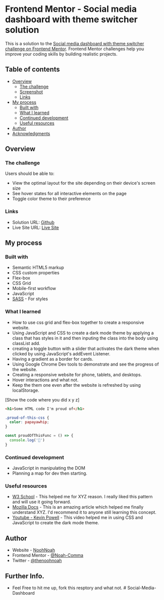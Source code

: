 # Frontend Mentor - Social media dashboard with theme switcher solution

This is a solution to the [Social media dashboard with theme switcher challenge on Frontend Mentor](https://www.frontendmentor.io/challenges/social-media-dashboard-with-theme-switcher-6oY8ozp_H). Frontend Mentor challenges help you improve your coding skills by building realistic projects. 

## Table of contents

- [Overview](#overview)
  - [The challenge](#the-challenge)
  - [Screenshot](#screenshot)
  - [Links](#links)
- [My process](#my-process)
  - [Built with](#built-with)
  - [What I learned](#what-i-learned)
  - [Continued development](#continued-development)
  - [Useful resources](#useful-resources)
- [Author](#author)
- [Acknowledgments](#acknowledgments)


## Overview

### The challenge

Users should be able to:

- View the optimal layout for the site depending on their device's screen size
- See hover states for all interactive elements on the page
- Toggle color theme to their preference

### Links

- Solution URL: [Github](https://github.com/Noah-Comma/Social-Media-Dashboard)
- Live Site URL: [Live Site](https://noohnoah-social-media-dashboard.netlify.app/)

## My process

### Built with

- Semantic HTML5 markup
- CSS custom properties
- Flex-box
- CSS Grid
- Mobile-first workflow
- JavaScript 
- [SASS](https://styled-components.com/) - For styles


### What I learned

- How to use css grid and flex-box together to create a responsive website. 
- Using JavaScript and CSS to create a dark mode theme by applying a class that has styles in it and then inputing the class into the body using classList add.
- creating a toggle button with a slider that activates the dark theme when clicked by using JavaScript's addEvent Listener. 
- Having a gradient as a border for cards. 
- Using Google Chrome Dev tools to demonstrate and see the progress of the website. 
- Creating a responsive website for phone, tablets, and desktops. 
- Hover interactions and what not. 
- Keep the them one even after the website is refreshed by using localStorage. 

[Show the code where you did x y z]

```html
<h1>Some HTML code I'm proud of</h1>
```
```css
.proud-of-this-css {
  color: papayawhip;
}
```
```js
const proudOfThisFunc = () => {
  console.log('🎉')
}
```


### Continued development

- JavaScript in manipulating the DOM
- Planning a map for dev then starting. 


### Useful resources

- [W3 School](https://www.w3schools.com/cssref/default.asp) - This helped me for XYZ reason. I really liked this pattern and will use it going forward.
- [Mozilla Docs](https://developer.mozilla.org/en-US/docs/Web/CSS) - This is an amazing article which helped me finally understand XYZ. I'd recommend it to anyone still learning this concept.
- [Youtube - Kevin Powell](https://www.youtube.com/watch?v=wodWDIdV9BY&t) - This video helped me in using CSS and JavaScript to create the dark mode theme.



## Author

- Website - [NoohNoah](https://www.your-site.com)
- Frontend Mentor - [@Noah-Comma](https://www.frontendmentor.io/profile/Noah-Comma)
- Twitter - [@thenoohnoah](https://www.twitter.com/thenoohnoah)


## Further Info. 

- Feel Free to hit me up, fork this resptory and what not. # Social-Media-Dashboard
